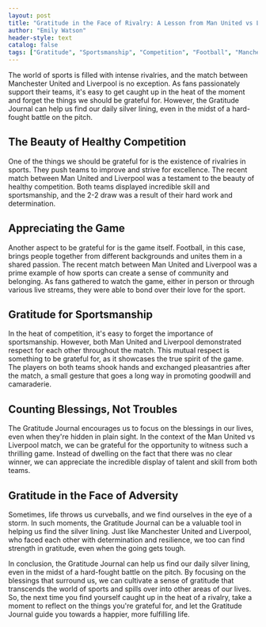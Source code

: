 ```yaml
---
layout: post
title: "Gratitude in the Face of Rivalry: A Lesson from Man United vs Liverpool"
author: "Emily Watson"
header-style: text
catalog: false
tags: ["Gratitude", "Sportsmanship", "Competition", "Football", "Manchester United", "Liverpool"]
---
```


The world of sports is filled with intense rivalries, and the match between Manchester United and Liverpool is no exception. As fans passionately support their teams, it's easy to get caught up in the heat of the moment and forget the things we should be grateful for. However, the Gratitude Journal can help us find our daily silver lining, even in the midst of a hard-fought battle on the pitch.

## The Beauty of Healthy Competition

One of the things we should be grateful for is the existence of rivalries in sports. They push teams to improve and strive for excellence. The recent match between Man United and Liverpool was a testament to the beauty of healthy competition. Both teams displayed incredible skill and sportsmanship, and the 2-2 draw was a result of their hard work and determination.

## Appreciating the Game

Another aspect to be grateful for is the game itself. Football, in this case, brings people together from different backgrounds and unites them in a shared passion. The recent match between Man United and Liverpool was a prime example of how sports can create a sense of community and belonging. As fans gathered to watch the game, either in person or through various live streams, they were able to bond over their love for the sport.

## Gratitude for Sportsmanship

In the heat of competition, it's easy to forget the importance of sportsmanship. However, both Man United and Liverpool demonstrated respect for each other throughout the match. This mutual respect is something to be grateful for, as it showcases the true spirit of the game. The players on both teams shook hands and exchanged pleasantries after the match, a small gesture that goes a long way in promoting goodwill and camaraderie.

## Counting Blessings, Not Troubles

The Gratitude Journal encourages us to focus on the blessings in our lives, even when they're hidden in plain sight. In the context of the Man United vs Liverpool match, we can be grateful for the opportunity to witness such a thrilling game. Instead of dwelling on the fact that there was no clear winner, we can appreciate the incredible display of talent and skill from both teams.

## Gratitude in the Face of Adversity

Sometimes, life throws us curveballs, and we find ourselves in the eye of a storm. In such moments, the Gratitude Journal can be a valuable tool in helping us find the silver lining. Just like Manchester United and Liverpool, who faced each other with determination and resilience, we too can find strength in gratitude, even when the going gets tough.

In conclusion, the Gratitude Journal can help us find our daily silver lining, even in the midst of a hard-fought battle on the pitch. By focusing on the blessings that surround us, we can cultivate a sense of gratitude that transcends the world of sports and spills over into other areas of our lives. So, the next time you find yourself caught up in the heat of a rivalry, take a moment to reflect on the things you're grateful for, and let the Gratitude Journal guide you towards a happier, more fulfilling life.